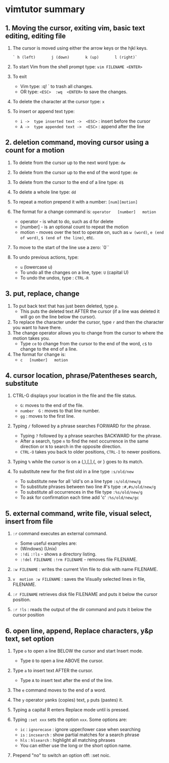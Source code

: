 # vimtutor summary

## 1. Moving the cursor, exiting vim, basic text editing, editing file

1. The cursor is moved using either the arrow keys or the hjkl keys.

       ` h (left)       j (down)       k (up)       l (right)`

2. To start Vim from the shell prompt type: `vim FILENAME <ENTER>`

3. To exit 
    - Vim type:  <ESC>  :q!  <ENTER>` to trash all changes.
    - OR type:  `<ESC>  :wq  <ENTER>` to save the changes.

4. To delete the character at the cursor type: `x`

5. To insert or append text type:
    - `i ->  type inserted text ->  <ESC>` : insert before the cursor
    - `A ->  type appended text ->  <ESC>` : append after the line

## 2. deletion command, moving cursor using a count for a motion

1. To delete from the cursor up to the next word type:        `dw`
2. To delete from the cursor up to the end of the word type:  `de`
3. To delete from the cursor to the end of a line type:       `d$`
4. To delete a whole line type:                               `dd`

5. To repeat a motion prepend it with a number:   `[num][motion]`
6. The format for a change command is: `operator   [number]   motion`
    - operator - is what to do, such as  d  for delete
    - [number] - is an optional count to repeat the motion
    -  motion   - moves over the text to operate on, such as  `w (word)`, `e (end of word)`,  `$ (end of the line)`, etc.

7. To move to the start of the line use a zero:  `0``
8. To undo previous actions, type:
    - `u`  (lowercase u)
    - To undo all the changes on a line, type:  `U`  (capital U)
    - To undo the undos, type : `CTRL-R`

## 3. put, replace, change

1. To put back text that has just been deleted, type `p`.
    - This puts the deleted text AFTER the cursor (if a line was deleted it will go on the line below the cursor).
2. To replace the character under the cursor, type  `r`  and then the character you want to have there.
3. The change operator allows you to change from the cursor to where the motion takes you.
    - Type `ce` to change from the cursor to the end of the word, `c$` to change to the end of a line.
4. The format for change is:
    - `c   [number]   motion`


## 4. cursor location, phrase/Patentheses search, substitute



1. CTRL-G  displays your location in the file and the file status.
    -   `G`: moves to the end of the file.
    -   `number  G` : moves to that line number.
    -   `gg` : moves to the first line.

2. Typing `/` followed by a phrase searches FORWARD for the phrase.
    - Typing `?` followed by a phrase searches BACKWARD for the phrase.
    - After a search, type `n` to find the next occurrence in the same direction or `N` to search in the opposite direction.
    - `CTRL-O` takes you back to older positions, `CTRL-I` to newer positions.
3. Typing `%` while the cursor is on a (,),[,],{, or } goes to its match.
4. To substitute new for the first old in a line type   `:s/old/new`
    - To substitute new for all 'old's on a line type      `:s/old/new/g`
    - To substitute phrases between two line #'s type      `:#,#s/old/new/g`
    - To substitute all occurrences in the file type       `:%s/old/new/g`
    - To ask for confirmation each time add 'c'            `:%s/old/new/gc`


## 5. external command, write file, visual select, insert from file

1. `:r` command  executes an external command.
    - Some useful examples are:
    - (Windows)        (Unix)
    - `:!di`           `:!ls`           -  shows a directory listing.
    - `:!del FILENAME` `:!rm FILENAME`  -  removes file FILENAME.

2. `:w FILENAME` :  writes the current Vim file to disk with name FILENAME.

3. `v  motion :w FILENAME` : saves the Visually selected lines in file, FILENAME.

4. `:r FILENAME` retrieves disk file FILENAME and puts it below the cursor position.

5. `:r !ls` : reads the output of the dir command and puts it below the cursor position


## 6. open line, append, Replace characters, y&p text, set option

1. Type `o` to open a line BELOW the cursor and start Insert mode.
    - Type `O` to open a line ABOVE the cursor.
2. Type `a` to insert text AFTER the cursor.
    - Type `A` to insert text after the end of the line.
3. The `e` command moves to the end of a word.
4. The `y` operator yanks (copies) text, `p` puts (pastes) it.
5. Typing a capital  R  enters Replace mode until  <ESC>  is pressed.
6. Typing `:set xxx` sets the option `xxx`.  Some options are:
    - `ic` :  `ignorecase` : ignore upper/lower case when searching
    - `is` : `incsearch` : show partial matches for a search phrase
    - `hls` : `hlsearch` : highlight all matching phrases
    - You can either use the long or the short option name.

  7. Prepend "no" to switch an option off:   :set noic.
